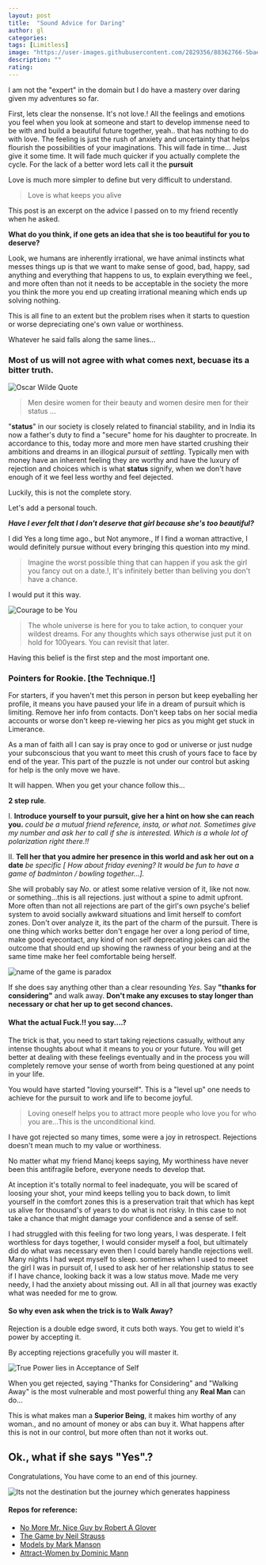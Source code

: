 ```yaml
---
layout: post
title:  "Sound Advice for Daring"
author: gl
categories:
tags: [Limitless]
image: "https://user-images.githubusercontent.com/2829356/88362766-5bae5c80-cd9b-11ea-9694-43967ed2ed59.jpg"
description: ""
rating: 
---
```


I am not the "expert" in the domain but I do have a mastery over daring given my adventures so far.

First, lets clear the nonsense. It's not love.!
All the feelings and emotions you feel when you look at someone and start to develop immense need to be with and build a beautiful future together, yeah.. that has nothing to do with love.
The feeling is just the rush of anxiety and uncertainty that helps flourish the possibilities of your imaginations.
This will fade in time... Just give it some time. It will fade much quicker if you actually complete the cycle.
For the lack of a better word lets call it the **pursuit**

Love is much more simpler to define but very difficult to understand.
> Love is what keeps you alive

This post is an excerpt on the advice I passed on to my friend recently when he asked.

**What do you think, if one gets an idea that she is too beautiful for you to deserve?**

Look, we humans are inherently irrational, we have animal instincts what messes things up is that we want to make sense of good, bad, happy, sad anything and everything that happens to us, to explain everything we feel., and more often than not it needs to be acceptable in the society the more you think the more you end up creating irrational meaning which ends up solving nothing.

This is all fine to an extent but the problem rises when it starts to question or worse depreciating one's own value or worthiness.

Whatever he said falls along the same lines...

### Most of us will not agree with what comes next, becuase its a bitter truth.

![Oscar Wilde Quote](https://user-images.githubusercontent.com/2829356/88017956-5f947180-cb44-11ea-8026-ba013389cad1.png)

> Men desire women for their beauty and women desire men for their status ...

"**status**" in our society is closely related to financial stability, and in India its now a father's duty to find a "secure" home for his daughter to procreate. In accordance to this, today more and more men have started crushing their ambitions and dreams in an illogical *pursuit* of *settling*. Typically men with money have an inherent feeling they are worthy and have the luxury of rejection and choices which is what **status** signify, when we don't have enough of it we feel less worthy and feel dejected. 

Luckily, this is not the complete story.

Let's add a personal touch.

***Have I ever felt that I don't deserve that girl because she's too beautiful?***

I did Yes a long time ago., but Not anymore., If I find a woman attractive, I would definitely pursue without every bringing this question into my mind.

> Imagine the worst possible thing that can happen if you ask the girl you fancy out on a date.!, It's infinitely better than beliving you don't have a chance.

I would put it this way.

![Courage to be You](https://qph.fs.quoracdn.net/main-qimg-87a8c62ef46985b6632ec1a66fee1502)

>The whole universe is here for you to take action, to conquer your wildest dreams. For any thoughts which says otherwise just put it on hold for 100years. You can revisit that later.

Having this belief is the first step and the most important one.

### Pointers for Rookie. [the Technique.!]
For starters, if you haven't met this person in person but keep eyeballing her profile, it means you have paused your life in a dream of pursuit which is limiting.
Remove her info from contacts. Don't keep tabs on her social media accounts or worse don't keep re-viewing her pics as you might get stuck in Limerance.

As a man of faith all I can say is pray once to god or universe or just nudge your subconscious that you want to meet this crush of yours face to face by end of the year. This part of the puzzle is not under our control but asking for help is the only move we have.

It will happen. When you get your chance follow this...

**2 step rule**.

I. **Introduce yourself to your pursuit, give her a hint on how she can reach you.**
*could be a mutual friend reference, insta, or what not.*
*Sometimes give my number and ask her to call if she is interested. Which is a whole lot of polarization right there.!!*


II. **Tell her that you admire her presence in this world and ask her out on a date** *be specific [ How about friday evening? It would be fun to have a game of badminton / bowling together...].*

She will probably say *No*. or atlest some relative version of it, like not now. or something...this is all rejections. just without a spine to admit upfront.
More often than not all rejections are part of the girl's own psyche's belief system to avoid socially awkward situations and limit herself to comfort zones. Don't over analyze it, its the part of the charm of the pursuit. There is one thing which works better don't engage her over a long period of time, make good eyecontact, any kind of non self deprecating jokes can aid the outcome that should end up showing the rawness of your being and at the same time make her feel comfortable being herself.

![name of the game is paradox](https://i.pinimg.com/originals/88/ec/3c/88ec3c12cc7115d302f56226944f3b21.jpg)


If she does say anything other than a clear resounding *Yes*. Say **"thanks for considering"** and walk away.
**Don't make any excuses to stay longer than necessary or chat her up to get second chances.**

#### What the actual Fuck.!! you say....?
The trick is that, you need to start taking rejections casually, without any intense thoughts about what it means to you or your future.
You will get better at dealing with these feelings eventually and in the process you will completely remove your sense of worth from being questioned at any point in your life.

You would have started "loving yourself".
This is a "level up" one needs to achieve for the pursuit to work and life to become joyful.

> Loving oneself helps you to attract more people who love you for who you are...This is the unconditional kind.

I have got rejected so many times, some were a joy in retrospect. Rejections doesn't mean much to my value or worthiness.

No matter what my friend Manoj keeps saying, My worthiness have never been this antifragile before, everyone needs to develop that.

At inception it's totally normal to feel inadequate, you will be scared of loosing your shot, your mind keeps telling you to back down, to limit yourself in the comfort zones this is a preservation trait that which has kept us alive for thousand's of years to do what is not risky. In this case to not take a chance that might damage your confidence and a sense of self.

I had struggled with this feeling for two long years, I was desperate. I felt worthless for days together, I would consider myself a fool, but ultimately did do what was necessary even then I could barely handle rejections well.
Many nights I had wept myself to sleep. sometimes when I used to meeet the girl I was in pursuit of, I used to ask her of her relationship status to see if I have chance, looking back it was a low status move. Made me very needy, I had the anxiety about missing out. All in all that journey was exactly what was needed for me to grow.


#### So why even ask when the trick is to Walk Away?
Rejection is a double edge sword, it cuts both ways. You get to wield it's power by accepting it.

By accepting rejections gracefully you will master it.

![True Power lies in Acceptance of Self](https://thumbs.gfycat.com/AggressiveFeistyChamois-size_restricted.gif)

When you get rejected, saying "Thanks for Considering" and "Walking Away" is the most vulnerable and most powerful thing any **Real Man** can do...

This is what makes man a **Superior Being**, it makes him worthy of any woman., and no amount of money or abs can buy it.
What happens after this is not in our control, but more often than not it works out.

## Ok., what if she says "Yes".?
Congratulations, You have come to an end of this journey.

![Its not the destination but the journey which generates happiness](https://steamcdn-a.akamaihd.net/steam/apps/723750/header.jpg?t=1506661786)

#### Repos for reference:
 * [No More Mr. Nice Guy by Robert A Glover](https://www.amazon.in/No-More-Mr-Nice-Guy/dp/0762415339)
 * [The Game by Neil Strauss](https://www.amazon.in/Game-Neil-Strauss/dp/0062312979)
 * [Models by Mark Manson](https://www.amazon.in/Models-Attract-Women-Through-Honesty/dp/1463750358)
 * [Attract-Women by Dominic Mann](https://www.amazon.in/Attract-Women-Unlock-Effortlessly-Become-ebook/dp/B06XFF1GDC)
 
